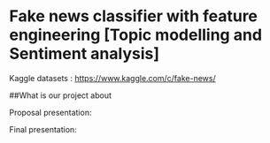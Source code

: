 # **Fake news classifier with feature engineering [Topic modelling and Sentiment analysis]**


Kaggle datasets : https://www.kaggle.com/c/fake-news/

##What is our project about

Proposal presentation:

Final presentation: